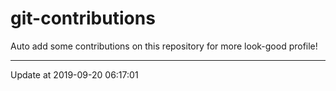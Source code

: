 # git-contributions

Auto add some contributions on this repository for more look-good profile!

---

Update at 2019-09-20 06:17:01
